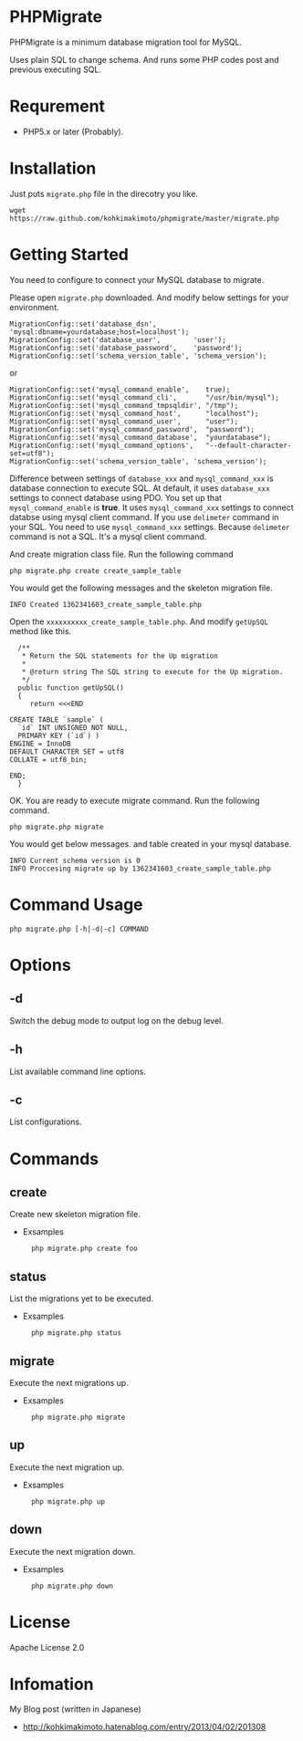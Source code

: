 # PHPMigrate

PHPMigrate is a minimum database migration tool for MySQL.

Uses plain SQL to change schema. And runs some PHP codes post and previous executing SQL.

# Requrement

* PHP5.x or later (Probably).

# Installation

Just puts `migrate.php` file in the direcotry you like.

    wget https://raw.github.com/kohkimakimoto/phpmigrate/master/migrate.php

# Getting Started

You need to configure to connect your MySQL database to migrate.

Please open `migrate.php` downloaded. And modify below settings for your environment.

    MigrationConfig::set('database_dsn',         'mysql:dbname=yourdatabase;host=localhost');
    MigrationConfig::set('database_user',        'user');
    MigrationConfig::set('database_password',    'password');
    MigrationConfig::set('schema_version_table', 'schema_version');

or

    MigrationConfig::set('mysql_command_enable',    true);
    MigrationConfig::set('mysql_command_cli',       "/usr/bin/mysql");
    MigrationConfig::set('mysql_command_tmpsqldir', "/tmp");
    MigrationConfig::set('mysql_command_host',      "localhost");
    MigrationConfig::set('mysql_command_user',      "user");
    MigrationConfig::set('mysql_command_password',  "password");
    MigrationConfig::set('mysql_command_database',  "yourdatabase");
    MigrationConfig::set('mysql_command_options',   "--default-character-set=utf8");
    MigrationConfig::set('schema_version_table', 'schema_version');

Difference between settings of `database_xxx` and `mysql_command_xxx` is database connection to execute SQL.
At default, it uses `database_xxx` settings to connect database using PDO.
You set up that `mysql_command_enable` is **true**. It uses `mysql_command_xxx` settings to connect databse using mysql client command.
If you use `delimeter` command in your SQL. You need to use `mysql_command_xxx` settings. Because `delimeter` command is not a SQL.
It's a mysql client command.

And create migration class file. Run the following command

    php migrate.php create create_sample_table

You would get the following messages and the skeleton migration file.

    INFO Created 1362341603_create_sample_table.php

Open the `xxxxxxxxxx_create_sample_table.php`. And modify `getUpSQL` method like this.

      /**
       * Return the SQL statements for the Up migration
       *
       * @return string The SQL string to execute for the Up migration.
       */
      public function getUpSQL()
      {
         return <<<END

    CREATE TABLE `sample` (
      `id` INT UNSIGNED NOT NULL,
      PRIMARY KEY (`id`) )
    ENGINE = InnoDB
    DEFAULT CHARACTER SET = utf8
    COLLATE = utf8_bin;

    END;
      }

OK. You are ready to execute migrate command. Run the following command.

    php migrate.php migrate

You would get below messages. and table created in your mysql database.

    INFO Current schema version is 0
    INFO Proccesing migrate up by 1362341603_create_sample_table.php

# Command Usage

    php migrate.php [-h|-d|-c] COMMAND

# Options

## -d

Switch the debug mode to output log on the debug level.

## -h

List available command line options.

## -c

List configurations.

# Commands

## create

Create new skeleton migration file.

* Exsamples

        php migrate.php create foo

## status

List the migrations yet to be executed.

* Exsamples

        php migrate.php status

## migrate

Execute the next migrations up.

* Exsamples

        php migrate.php migrate

## up

Execute the next migration up.

* Exsamples

        php migrate.php up

## down

Execute the next migration down.

* Exsamples

        php migrate.php down

# License

  Apache License 2.0

# Infomation

My Blog post (written in Japanese)

 * http://kohkimakimoto.hatenablog.com/entry/2013/04/02/201308

